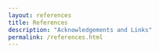 ```yaml
---
layout: references
title: References
description: "Acknowledgements and Links"
permalink: /references.html
---
```

